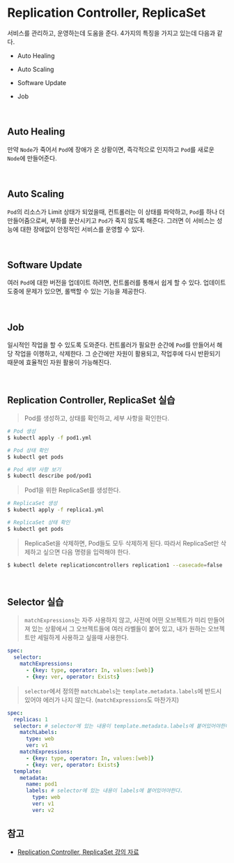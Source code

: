 # Replication Controller, ReplicaSet

서비스를 관리하고, 운영하는데 도움을 준다. 4가지의 특징을 가지고 있는데 다음과 같다.

- Auto Healing

- Auto Scaling

- Software Update

- Job

<br>

## Auto Healing

만약 `Node`가 죽어서 `Pod`에 장애가 온 상황이면, 즉각적으로 인지하고 `Pod`를 새로운 `Node`에 만들어준다.

<br>

## Auto Scaling

`Pod`의 리소스가 Limit 상태가 되었을때, 컨트롤러는 이 상태를 파악하고, `Pod`를 하나 더 만들어줌으로써, 부하를 분산시키고 `Pod`가 죽지 않도록 해준다. 그러면 이 서비스는 성능에 대한 장애없이 안정적인 서비스를 운영할 수 있다.

<br>

## Software Update

여러 `Pod`에 대한 버전을 업데이트 하려면, 컨트롤러를 통해서 쉽게 할 수 있다. 업데이트 도중에 문제가 있으면, 롤백할 수 있는 기능을 제공한다.

<br>

## Job

일시적인 작업을 할 수 있도록 도와준다. 컨트롤러가 필요한 순간에 `Pod`를 만들어서 해당 작업을 이행하고, 삭제한다. 그 순간에만 자원이 활용되고, 작업후에 다시 반환되기 때문에 효율적인 자원 활용이 가능해진다.

<br>

## Replication Controller, ReplicaSet 실습

> Pod를 생성하고, 상태를 확인하고, 세부 사항을 확인한다.

```sh
# Pod 생성
$ kubectl apply -f pod1.yml

# Pod 상태 확인
$ kubectl get pods

# Pod 세부 사항 보기
$ kubectl describe pod/pod1
```

> Pod1을 위한 ReplicaSet를 생성한다.

```sh
# ReplicaSet 생성
$ kubectl apply -f replica1.yml

# ReplicaSet 상태 확인
$ kubectl get pods
```

> ReplicaSet을 삭제하면, Pod들도 모두 삭제하게 된다. 따라서 ReplicaSet만 삭제하고 싶으면 다음 명령을 입력해야 한다.

```sh
$ kubectl delete replicationcontrollers replication1 --casecade=false
```

<br>

## Selector 실습

> `matchExpressions`는 자주 사용하지 않고, 사전에 어떤 오브젝트가 미리 만들어져 있는 상황에서 그 오브젝트들에 여러 라벨들이 붙어 있고, 내가 원하는 오브젝트만 세밀하게 사용하고 싶을때 사용한다.

```yml
spec:
  selector:
    matchExpressions:
      - {key: type, operator: In, values:[web]}
      - {key: ver, operator: Exists}
```

> `selector`에서 정의한 `matchLabels`는 `template.metadata.labels`에 반드시 있어야 에러가 나지 않는다. (`matchExpressions`도 마찬가지)

```yml
spec:
  replicas: 1
  selector: # selector에 있는 내용이 template.metadata.labels에 붙어있어야한다.
    matchLabels:
      type: web
      ver: v1
    matchExpressions:
      - {key: type, operator: In, values:[web]}
      - {key: ver, operator: Exists}
  template:
    metadata:
      name: pod1
      labels: # selector에 있는 내용이 labels에 붙어있어야한다.
        type: web
        ver: v1
        ver: v2
```

## 참고

- [Replication Controller, ReplicaSet 강의 자료](https://kubetm.github.io/practice/beginner/controller-replicationcontroller_replicaset/)
